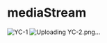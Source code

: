 # mediaStream

![YC-1](https://github.com/saransrvn/mediaStream/assets/150337072/faf6d23b-4f0f-40a4-9217-0b91c0a9a845)
![Uploading YC-2.png…]()
